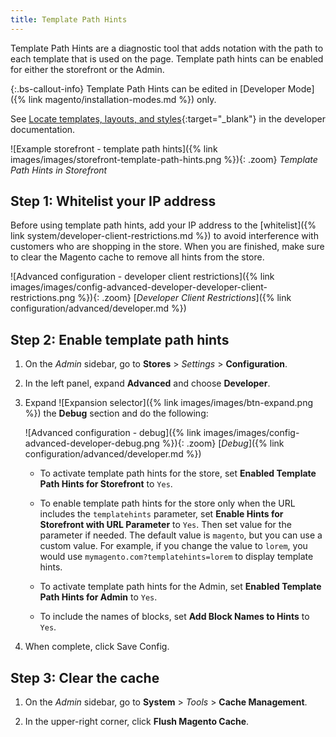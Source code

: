 ```yaml
---
title: Template Path Hints
---
```


Template Path Hints are a diagnostic tool that adds notation with the path to each template that is used on the page. Template path hints can be enabled for either the storefront or the Admin.

{:.bs-callout-info}
Template Path Hints can be edited in [Developer Mode]({% link magento/installation-modes.md %}) only.

See [Locate templates, layouts, and styles][1]{:target="_blank"} in the developer documentation.

![Example storefront - template path hints]({% link images/images/storefront-template-path-hints.png %}){: .zoom}
_Template Path Hints in Storefront_

## Step 1: Whitelist your IP address

Before using template path hints, add your IP address to the [whitelist]({% link system/developer-client-restrictions.md %}) to avoid interference with customers who are shopping in the store. When you are finished, make sure to clear the Magento cache to remove all hints from the store.

![Advanced configuration - developer client restrictions]({% link images/images/config-advanced-developer-developer-client-restrictions.png %}){: .zoom}
[_Developer Client Restrictions_]({% link configuration/advanced/developer.md %})

## Step 2: Enable template path hints

1. On the _Admin_ sidebar, go to **Stores** > _Settings_ > **Configuration**.

1. In the left panel, expand **Advanced** and choose **Developer**.

1. Expand ![Expansion selector]({% link images/images/btn-expand.png %}) the **Debug** section and do the following:

    ![Advanced configuration - debug]({% link images/images/config-advanced-developer-debug.png %}){: .zoom}
    [_Debug_]({% link configuration/advanced/developer.md %})

    - To activate template path hints for the store, set **Enabled Template Path Hints for Storefront** to `Yes`.

    - To enable template path hints for the store only when the URL includes the `templatehints` parameter, set **Enable Hints for Storefront with URL Parameter** to `Yes`. Then set value for the parameter if needed. The default value is `magento`, but you can use a custom value. For example, if you change the value to `lorem`, you would use `mymagento.com?templatehints=lorem` to display template hints.

    - To activate template path hints for the Admin, set **Enabled Template Path Hints for Admin** to `Yes`.

    - To include the names of blocks, set **Add Block Names to Hints** to `Yes`.

1. When complete, click <span class="btn">Save Config</span>.

## Step 3: Clear the cache

1. On the _Admin_ sidebar, go to **System** > _Tools_ > **Cache Management**.

1. In the upper-right corner, click **Flush Magento Cache**.

[1]: https://devdocs.magento.com/guides/v2.4/frontend-dev-guide/themes/debug-theme.html
